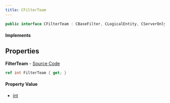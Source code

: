 ```yaml
---
title: CFilterTeam
---
```


```csharp
public interface CFilterTeam : CBaseFilter, CLogicalEntity, CServerOnlyEntity, CBaseEntity, CEntityInstance, ISchemaClass<CEntityInstance>, ISchemaClass<CBaseEntity>, ISchemaClass<CServerOnlyEntity>, ISchemaClass<CLogicalEntity>, ISchemaClass<CBaseFilter>, ISchemaClass<CFilterTeam>, ISchemaField, ISchemaClass, INativeHandle
```

#### Implements

## Properties

**FilterTeam** - [Source Code](https://github.com/swiftly-solution/swiftlys2/blob/main/managed/src/SwiftlyS2.Generated/Schemas/Interfaces/CFilterTeam.cs#L16)

```csharp
ref int FilterTeam { get; }
```

#### Property Value

- [int](https://learn.microsoft.com/dotnet/api/system.int32)


